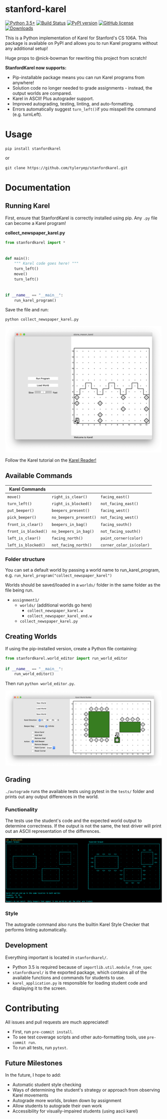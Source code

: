 # stanford-karel

[![Python 3.5+](https://img.shields.io/badge/python-3.5+-blue.svg)](https://www.python.org/downloads/release/python-350/)
[![Build Status](https://travis-ci.com/TylerYep/stanfordkarel.svg?branch=master)](https://travis-ci.com/TylerYep/stanfordkarel)
[![PyPI version](https://badge.fury.io/py/stanfordkarel.svg)](https://badge.fury.io/py/stanfordkarel)
[![GitHub license](https://img.shields.io/github/license/TylerYep/stanfordkarel)](https://github.com/TylerYep/stanfordkarel/blob/master/LICENSE)
[![Downloads](https://pepy.tech/badge/stanfordkarel)](https://pepy.tech/project/stanfordkarel)

This is a Python implementation of Karel for Stanford's CS 106A. This package is available on PyPI and allows you to run Karel programs without any additional setup!

Huge props to @nick-bowman for rewriting this project from scratch!

**StanfordKarel now supports:**

- Pip-installable package means you can run Karel programs from anywhere!
- Solution code no longer needed to grade assignments - instead, the output worlds are compared.
- Karel in ASCII! Plus autograder support.
- Improved autograding, testing, linting, and auto-formatting.
- Errors automatically suggest `turn_left()`if you misspell the command (e.g. turnLeft).

# Usage

`pip install stanfordkarel`

or

`git clone https://github.com/tyleryep/stanfordkarel.git`

# Documentation

## Running Karel

First, ensure that StanfordKarel is correctly installed using pip.
Any `.py` file can become a Karel program!

**collect_newspaper_karel.py**

```python
from stanfordkarel import *


def main():
    """ Karel code goes here! """
    turn_left()
    move()
    turn_left()


if __name__ == "__main__":
    run_karel_program()
```

Save the file and run:

```
python collect_newspaper_karel.py
```

![Karel Program](images/karel_program.png)

Follow the Karel tutorial on the [Karel Reader!](https://compedu.stanford.edu/karel-reader/docs/python/en/intro.html)

## Available Commands

| Karel Commands       |                        |                          |
| -------------------- | ---------------------- | ------------------------ |
| `move()`             | `right_is_clear()`     | `facing_east()`          |
| `turn_left()`        | `right_is_blocked()`   | `not_facing_east()`      |
| `put_beeper()`       | `beepers_present()`    | `facing_west()`          |
| `pick_beeper()`      | `no_beepers_present()` | `not_facing_west()`      |
| `front_is_clear()`   | `beepers_in_bag()`     | `facing_south()`         |
| `front_is_blocked()` | `no_beepers_in_bag()`  | `not_facing_south()`     |
| `left_is_clear()`    | `facing_north()`       | `paint_corner(color)`    |
| `left_is_blocked()`  | `not_facing_north()`   | `corner_color_is(color)` |

### Folder structure

You can set a default world by passing a world name to run_karel_program,
e.g. `run_karel_program("collect_newspaper_karel")`

Worlds should be saved/loaded in a `worlds/` folder in the same folder as the file being run.

- `assignment1/`
  - `worlds/` (additional worlds go here)
    - `collect_newspaper_karel.w`
    - `collect_newspaper_karel_end.w`
  - `collect_newspaper_karel.py`

## Creating Worlds

If using the pip-installed version, create a Python file containing:

```python
from stanfordkarel.world_editor import run_world_editor

if __name__ == "__main__":
    run_world_editor()
```

Then run `python world_editor.py`.

![World Editor](images/world_editor.png)

## Grading

`./autograde` runs the available tests using pytest in the `tests/` folder and prints out any output differences in the world.

### Functionality

The tests use the student's code and the expected world output to determine correctness. If the output is not the same, the test driver will print out an ASCII representation of the differences.

![Autograder](images/autograder.png)

### Style

The autograde command also runs the builtin Karel Style Checker that performs linting automatically.

## Development

Everything important is located in `stanfordkarel/`.

- Python 3.5 is required because of `importlib.util.module_from_spec`
- `stanfordkarel/` is the exported package, which contains all of the available functions and commands for students to use.
- `karel_application.py` is responsible for loading student code and displaying it to the screen.

# Contributing

All issues and pull requests are much appreciated!

- First, run `pre-commit install`.
- To see test coverage scripts and other auto-formatting tools, use `pre-commit run`.
- To run all tests, run `pytest`.

## Future Milestones

In the future, I hope to add:

- Automatic student style checking
- Ways of determining the student's strategy or approach from observing Karel movements
- Autograde more worlds, broken down by assignment
- Allow students to autograde their own work
- Accessibility for visually-impaired students (using ascii karel)
